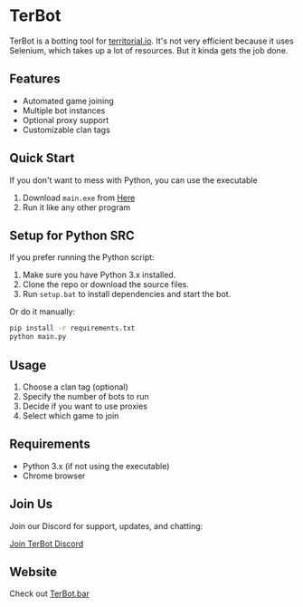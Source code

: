# TerBot

TerBot is a botting tool for [territorial.io](https://territorial.io). It's not very efficient because it uses Selenium, which takes up a lot of resources. But it kinda gets the job done.

## Features

- Automated game joining
- Multiple bot instances
- Optional proxy support
- Customizable clan tags

## Quick Start

If you don't want to mess with Python, you can use the executable

1. Download `main.exe` from [Here](https://github.com/KingBob838/TerBot/releases/download/Windows/main.exe)
2. Run it like any other program

## Setup for Python SRC

If you prefer running the Python script:

1. Make sure you have Python 3.x installed.
2. Clone the repo or download the source files.
3. Run `setup.bat` to install dependencies and start the bot.

Or do it manually:

```sh
pip install -r requirements.txt
python main.py
```

## Usage

1. Choose a clan tag (optional)
2. Specify the number of bots to run
3. Decide if you want to use proxies
4. Select which game to join

## Requirements

- Python 3.x (if not using the executable)
- Chrome browser

## Join Us

Join our Discord for support, updates, and chatting:

[Join TerBot Discord](https://discord.gg/)

## Website

Check out [TerBot.bar](https://terbot.bar)
